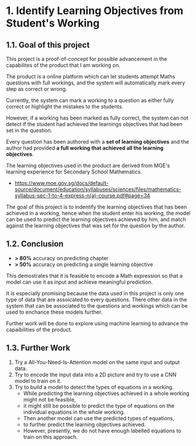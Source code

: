 # 1. Identify Learning Objectives from Student's Working

## 1.1. Goal of this project

This project is a proof-of-concept for possible advancement in the capabilites of the product that I am working on.

The product is a online platform which can let students attempt Maths questions with full workings, and the system will automatically mark every step as correct or wrong.

Currently, the system can mark a working to a question as either fully correct or highlight the mistakes to the students.

However, if a working has been marked as fully correct, the system can not detect if the student had achieved the learnings objectives that had been set in the question.

Every question has been authored with a **set of learning objectives** and the author had provided **a full working that achieved all the learning objectives**.

The learning objectives used in the product are derived from MOE's learning experience for Secondary School Mathematics.

* https://www.moe.gov.sg/docs/default-source/document/education/syllabuses/sciences/files/mathematics-syllabus-sec-1-to-4-express-n(a)-course.pdf#page=34

The goal of this project is to indentify the learning objectives that has been achieved in a working, hence when the student enter his working, the model can be used to predict the learning objectives achieved by him, and match against the learning objectives that was set for the question by the author.

## 1.2. Conclusion

* **> 80%** accuracy on predicting chapter
* **> 50%** accuracy on predicting a single learning objective

This demostrates that it is feasible to encode a Math expression so that a model can use it as input and achieve meaningful prediction.

It is especially promising because the data used in this project is only one type of data that are assoicated to every questions. There other data in the system that can be associated to the questions and workings which can be used to enchance these models further.

Further work will be done to explore using machine learning to advance the capaibilities of the product.

## 1.3. Further Work

1. Try a All-You-Need-Is-Attention model on the same input and output data.
2. Try to encode the input data into a 2D picture and try to use a CNN model to train on it.
3. Try to build a model to detect the types of equations in a working.
    * While predicting the learning objectives achieved in a whole working might not be feasible,
    * it might still be possible to predict the type of equations on the individual equations in the whole working.
    * Then another model can use the predicted types of equations,
    * to further predict the learning objectives achieved.
    * However, presently, we do not have enough labelled equations to train on this approach.